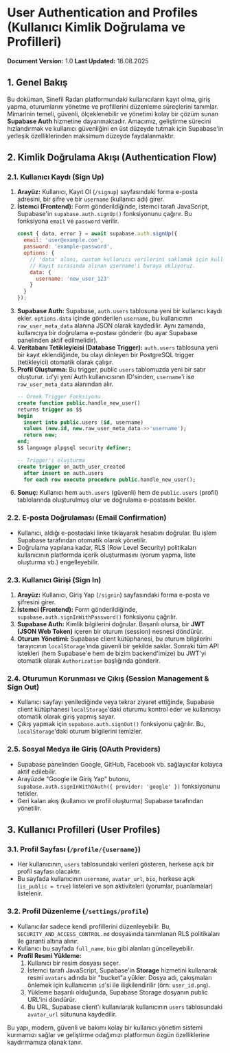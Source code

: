 # User Authentication and Profiles (Kullanıcı Kimlik Doğrulama ve Profilleri)

**Document Version:** 1.0
**Last Updated:** 18.08.2025

## 1. Genel Bakış

Bu doküman, Sinefil Radarı platformundaki kullanıcıların kayıt olma, giriş yapma, oturumlarını yönetme ve profillerini düzenleme süreçlerini tanımlar. Mimarinin temeli, güvenli, ölçeklenebilir ve yönetimi kolay bir çözüm sunan **Supabase Auth** hizmetine dayanmaktadır. Amacımız, geliştirme sürecini hızlandırmak ve kullanıcı güvenliğini en üst düzeyde tutmak için Supabase'in yerleşik özelliklerinden maksimum düzeyde faydalanmaktır.

## 2. Kimlik Doğrulama Akışı (Authentication Flow)

### 2.1. Kullanıcı Kaydı (Sign Up)

1.  **Arayüz:** Kullanıcı, Kayıt Ol (`/signup`) sayfasındaki forma e-posta adresini, bir şifre ve bir `username` (kullanıcı adı) girer.
2.  **İstemci (Frontend):** Form gönderildiğinde, istemci tarafı JavaScript, Supabase'in `supabase.auth.signUp()` fonksiyonunu çağırır. Bu fonksiyona `email` ve `password` verilir.
    ```javascript
    const { data, error } = await supabase.auth.signUp({
      email: 'user@example.com',
      password: 'example-password',
      options: {
        // 'data' alanı, custom kullanıcı verilerini saklamak için kullanılır.
        // Kayıt sırasında alınan username'i buraya ekliyoruz.
        data: { 
          username: 'new_user_123'
        }
      }
    });
    ```
3.  **Supabase Auth:** Supabase, `auth.users` tablosuna yeni bir kullanıcı kaydı ekler. `options.data` içinde gönderilen `username`, bu kullanıcının `raw_user_meta_data` alanına JSON olarak kaydedilir. Aynı zamanda, kullanıcıya bir doğrulama e-postası gönderir (bu ayar Supabase panelinden aktif edilmelidir).
4.  **Veritabanı Tetikleyicisi (Database Trigger):** `auth.users` tablosuna yeni bir kayıt eklendiğinde, bu olayı dinleyen bir PostgreSQL trigger (tetikleyici) otomatik olarak çalışır.
5.  **Profil Oluşturma:** Bu trigger, public `users` tablomuzda yeni bir satır oluşturur. `id`'yi yeni Auth kullanıcısının ID'sinden, `username`'i ise `raw_user_meta_data` alanından alır.
    ```sql
    -- Örnek Trigger Fonksiyonu
    create function public.handle_new_user()
    returns trigger as $$
    begin
      insert into public.users (id, username)
      values (new.id, new.raw_user_meta_data->>'username');
      return new;
    end;
    $$ language plpgsql security definer;

    -- Trigger'ı oluşturma
    create trigger on_auth_user_created
      after insert on auth.users
      for each row execute procedure public.handle_new_user();
    ```
6.  **Sonuç:** Kullanıcı hem `auth.users` (güvenli) hem de `public.users` (profil) tablolarında oluşturulmuş olur ve doğrulama e-postasını bekler.

### 2.2. E-posta Doğrulaması (Email Confirmation)

-   Kullanıcı, aldığı e-postadaki linke tıklayarak hesabını doğrular. Bu işlem Supabase tarafından otomatik olarak yönetilir.
-   Doğrulama yapılana kadar, RLS (Row Level Security) politikaları kullanıcının platformda içerik oluşturmasını (yorum yapma, liste oluşturma vb.) engelleyebilir.

### 2.3. Kullanıcı Girişi (Sign In)

1.  **Arayüz:** Kullanıcı, Giriş Yap (`/signin`) sayfasındaki forma e-posta ve şifresini girer.
2.  **İstemci (Frontend):** Form gönderildiğinde, `supabase.auth.signInWithPassword()` fonksiyonu çağrılır.
3.  **Supabase Auth:** Kimlik bilgilerini doğrular. Başarılı olursa, bir **JWT (JSON Web Token)** içeren bir oturum (session) nesnesi döndürür.
4.  **Oturum Yönetimi:** Supabase client kütüphanesi, bu oturum bilgilerini tarayıcının `localStorage`'ında güvenli bir şekilde saklar. Sonraki tüm API istekleri (hem Supabase'e hem de bizim backend'imize) bu JWT'yi otomatik olarak `Authorization` başlığında gönderir.

### 2.4. Oturumun Korunması ve Çıkış (Session Management & Sign Out)

-   Kullanıcı sayfayı yenilediğinde veya tekrar ziyaret ettiğinde, Supabase client kütüphanesi `localStorage`'daki oturumu kontrol eder ve kullanıcıyı otomatik olarak giriş yapmış sayar.
-   Çıkış yapmak için `supabase.auth.signOut()` fonksiyonu çağrılır. Bu, `localStorage`'daki oturum bilgilerini temizler.

### 2.5. Sosyal Medya ile Giriş (OAuth Providers)

-   Supabase panelinden Google, GitHub, Facebook vb. sağlayıcılar kolayca aktif edilebilir.
-   Arayüzde "Google ile Giriş Yap" butonu, `supabase.auth.signInWithOAuth({ provider: 'google' })` fonksiyonunu tetikler.
-   Geri kalan akış (kullanıcı ve profil oluşturma) Supabase tarafından yönetilir.

## 3. Kullanıcı Profilleri (User Profiles)

### 3.1. Profil Sayfası (`/profile/{username}`)

-   Her kullanıcının, `users` tablosundaki verileri gösteren, herkese açık bir profil sayfası olacaktır.
-   Bu sayfada kullanıcının `username`, `avatar_url`, `bio`, herkese açık (`is_public = true`) listeleri ve son aktiviteleri (yorumlar, puanlamalar) listelenir.

### 3.2. Profil Düzenleme (`/settings/profile`)

-   Kullanıcılar sadece kendi profillerini düzenleyebilir. Bu, `SECURITY_AND_ACCESS_CONTROL.md` dosyasında tanımlanan RLS politikaları ile garanti altına alınır.
-   Kullanıcı bu sayfada `full_name`, `bio` gibi alanları güncelleyebilir.
-   **Profil Resmi Yükleme:**
    1.  Kullanıcı bir resim dosyası seçer.
    2.  İstemci tarafı JavaScript, Supabase'in **Storage** hizmetini kullanarak resmi `avatars` adında bir "bucket"a yükler. Dosya adı, çakışmaları önlemek için kullanıcının `id`'si ile ilişkilendirilir (örn: `user_id.png`).
    3.  Yükleme başarılı olduğunda, Supabase Storage dosyanın public URL'ini döndürür.
    4.  Bu URL, Supabase client'ı kullanılarak kullanıcının `users` tablosundaki `avatar_url` sütununa kaydedilir.

Bu yapı, modern, güvenli ve bakımı kolay bir kullanıcı yönetim sistemi kurmamızı sağlar ve geliştirme odağımızı platformun özgün özelliklerine kaydırmamıza olanak tanır.
